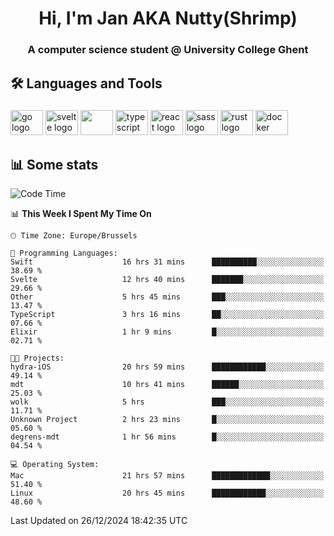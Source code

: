 <h1 align="center">Hi, I'm Jan AKA Nutty(Shrimp)</h1>
<h3 align="center">A computer science student @ University College Ghent</h3>

<h2 align="left">🛠️ Languages and Tools</h2>

###

<div align="left">
  <img src="https://cdn.jsdelivr.net/gh/devicons/devicon/icons/go/go-original.svg" height="40" width="52" alt="go logo"  />
  <img src="https://cdn.jsdelivr.net/gh/devicons/devicon@latest/icons/svelte/svelte-original.svg"  height="40" width="52" alt="svelte logo" />
  <img src="https://cdn.jsdelivr.net/gh/devicons/devicon@latest/icons/tailwindcss/tailwindcss-original.svg" height="40" width="52" />
  <img src="https://cdn.jsdelivr.net/gh/devicons/devicon/icons/typescript/typescript-original.svg" height="40" width="52" alt="typescript logo"  />
  <img src="https://cdn.jsdelivr.net/gh/devicons/devicon/icons/react/react-original.svg" height="40" width="52" alt="react logo"  />
  <img src="https://cdn.jsdelivr.net/gh/devicons/devicon/icons/sass/sass-original.svg" height="40" width="52" alt="sass logo"  />
  <img src="https://cdn.jsdelivr.net/gh/devicons/devicon@latest/icons/rust/rust-original.svg" height="40" width="52" alt="rust logo" />
  <img src="https://cdn.jsdelivr.net/gh/devicons/devicon/icons/docker/docker-original.svg" height="40" width="52" alt="docker logo"  />
</div>

<h2>📊 Some stats</h2>

<!--START_SECTION:waka-->
![Code Time](http://img.shields.io/badge/Code%20Time-5%2C411%20hrs%2033%20mins-blue)

📊 **This Week I Spent My Time On** 

```text
🕑︎ Time Zone: Europe/Brussels

💬 Programming Languages: 
Swift                    16 hrs 31 mins      ██████████░░░░░░░░░░░░░░░   38.69 % 
Svelte                   12 hrs 40 mins      ███████░░░░░░░░░░░░░░░░░░   29.66 % 
Other                    5 hrs 45 mins       ███░░░░░░░░░░░░░░░░░░░░░░   13.47 % 
TypeScript               3 hrs 16 mins       ██░░░░░░░░░░░░░░░░░░░░░░░   07.66 % 
Elixir                   1 hr 9 mins         █░░░░░░░░░░░░░░░░░░░░░░░░   02.71 % 

🐱‍💻 Projects: 
hydra-iOS                20 hrs 59 mins      ████████████░░░░░░░░░░░░░   49.14 % 
mdt                      10 hrs 41 mins      ██████░░░░░░░░░░░░░░░░░░░   25.03 % 
wolk                     5 hrs               ███░░░░░░░░░░░░░░░░░░░░░░   11.71 % 
Unknown Project          2 hrs 23 mins       █░░░░░░░░░░░░░░░░░░░░░░░░   05.60 % 
degrens-mdt              1 hr 56 mins        █░░░░░░░░░░░░░░░░░░░░░░░░   04.54 % 

💻 Operating System: 
Mac                      21 hrs 57 mins      █████████████░░░░░░░░░░░░   51.40 % 
Linux                    20 hrs 45 mins      ████████████░░░░░░░░░░░░░   48.60 % 
```


 Last Updated on 26/12/2024 18:42:35 UTC
<!--END_SECTION:waka-->
